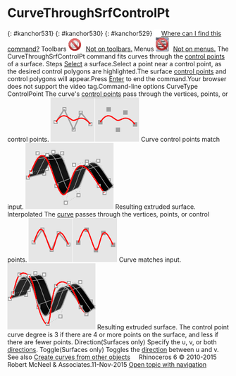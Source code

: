 ---
---


# CurveThroughSrfControlPt
{: #kanchor531}
{: #kanchor530}
{: #kanchor529}
 [![images/transparent.gif](images/transparent.gif)Where can I find this command?](javascript:void(0);) Toolbars
![images/-no-toolbar-button.png](images/-no-toolbar-button.png) [Not on toolbars.](toolbarwhattodo.html) 
Menus
![images/-no-menu-item.png](images/-no-menu-item.png) [Not on menus.](menuwhattodo.html) 
The CurveThroughSrfControlPt command fits curves through the [control points](pointson.html) of a surface.
Steps
 [Select](select-objects.html) a surface.Select a point near a control point, as the desired control polygons are highlighted.The surface [control points](controlpoint.html) and control polygons will appear.Press [Enter](enter-key.html) to end the command.Your browser does not support the video tag.Command-line options
CurveType
ControlPoint
The curve's [control points](controlpoint.html) pass through the vertices, points, or control points.
![images/curvethroughpolyline-001.png](images/curvethroughpolyline-001.png)
Curve control points match input.
![images/curvethroughsrfcontrolpt-002.png](images/curvethroughsrfcontrolpt-002.png)
Resulting extruded surface.
Interpolated
The [curve](curve.html) passes through the vertices, points, or control points.
![images/curvethroughpt-002.png](images/curvethroughpt-002.png)
Curve matches input.
![images/curvethroughsrfcontrolpt-001.png](images/curvethroughsrfcontrolpt-001.png)
Resulting extruded surface.
The control point curve degree is 3 if there are 4 or more points on the surface, and less if there are fewer points.
Direction(Surfaces only)
Specify the u, v, or both [directions](curvesurfacedirection.html).
Toggle(Surfaces only)
Toggles the [direction](curvesurfacedirection.html) between u and v.
See also
 [Create curves from other objects](sak-curvefromobject.html) 
&#160;
&#160;
Rhinoceros 6 © 2010-2015 Robert McNeel &amp; Associates.11-Nov-2015
 [Open topic with navigation](curvethroughsrfcontrolpt.html) 


